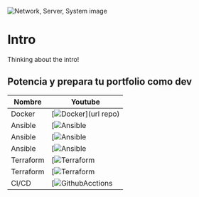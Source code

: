 ![Network, Server, System image](https://cdn.pixabay.com/photo/2017/06/14/16/20/network-2402637_1280.jpg)
# Intro
Thinking about the intro!

## Potencia y prepara tu portfolio como dev

| Nombre | Youtube |
|--|--|
|Docker|[![Docker](logoLik)](url repo)|
|Ansible|[![Ansible]()|
|Ansible|[![Ansible]()|
|Ansible|[![Ansible]()|
|Terraform |[![Terraform]()|
|Terraform |[![Terraform]()|
|CI/CD|[![GithubAcctions]()|


